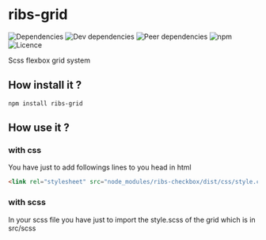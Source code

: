 # ribs-grid
![Dependencies](https://img.shields.io/david/Ribs-organization/ribs-grid.svg)
![Dev dependencies](https://img.shields.io/david/dev/Ribs-organization/ribs-grid.svg)
![Peer dependencies](https://img.shields.io/david/peer/Ribs-organization/ribs-grid.svg)
![npm](https://img.shields.io/npm/v/ribs-grid.svg)
![Licence](https://img.shields.io/github/license/Ribs-organization/ribs-grid.svg)

Scss flexbox grid system

## How install it ?

```
npm install ribs-grid
```

## How use it ?

### with css
You have just to add followings lines to you head in html
```HTML
<link rel="stylesheet" src="node_modules/ribs-checkbox/dist/css/style.css" />
```

### with scss
In your scss file you have just to import the style.scss of the grid which is in src/scss
